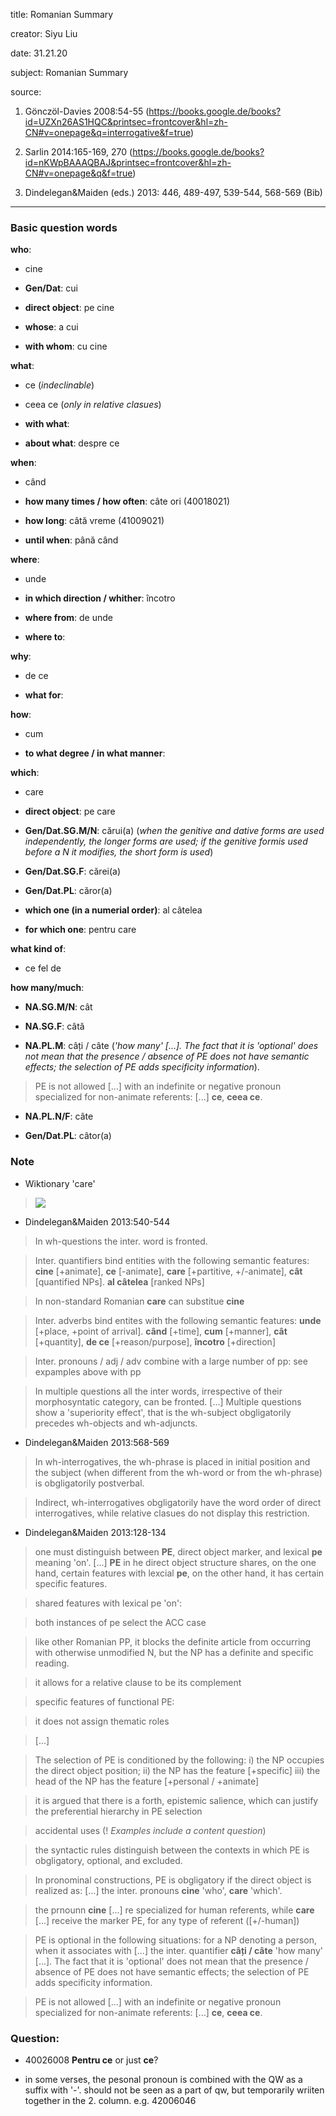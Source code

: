 
title: Romanian Summary

creator: Siyu Liu

date: 31.21.20

subject: Romanian Summary

source: 

1. Gönczöl-Davies 2008:54-55 (https://books.google.de/books?id=UZXn26AS1HQC&printsec=frontcover&hl=zh-CN#v=onepage&q=interrogative&f=true)

2. Sarlin 2014:165-169, 270 (https://books.google.de/books?id=nKWpBAAAQBAJ&printsec=frontcover&hl=zh-CN#v=onepage&q&f=true)

3. Dindelegan&Maiden (eds.) 2013: 446, 489-497, 539-544, 568-569 (Bib)

----

### Basic question words

**who**: 

 - cine
 
 - **Gen/Dat**: cui
 
 - **direct object**: pe cine
 
 - **whose**: a cui
 
 - **with whom**: cu cine
 
**what**: 

 - ce (*indeclinable*)
 
 - ceea ce (*only in relative clasues*)
 
 - **with what**: 
 
 - **about what**: despre ce
 
**when**: 

 - când
 
 - **how many times / how often**:	câte ori	(40018021)
 
 - **how long**:	câtă vreme (41009021)
 
 - **until when**: până când
 
**where**: 

 - unde
 
 - **in which direction / whither**: încotro
  
 - **where from**: de unde
 
 - **where to**: 
 
**why**: 

 - de ce
 
 - **what for**:

**how**: 

 - cum
 
 - **to what degree / in what manner**: 
  
**which**: 

 - care
 
 - **direct object**: pe care
 
 - **Gen/Dat.SG.M/N**: cărui(a) (*when the genitive and dative forms are used independently, the longer forms are used; if the genitive formis used before a N it modifies, the short form is used*)
 
 - **Gen/Dat.SG.F**: cărei(a)
 
 - **Gen/Dat.PL**: căror(a)
 
 - **which one (in a numerial order)**: al câtelea
 
 - **for which one**: pentru care
  
**what kind of**: 

 - ce fel de

**how many/much**: 
 
 - **NA.SG.M/N**: cât
 
 - **NA.SG.F**: câtă
 
 - **NA.PL.M**: câți / câte (*'how many' [...]. The fact that it is 'optional' does not mean that the presence / absence of PE does not have semantic effects; the selection of PE adds specificity information*).
 
 > PE is not allowed [...] with an indefinite or negative pronoun specialized for non-animate referents: [...] **ce**, **ceea ce**.
 
 - **NA.PL.N/F**: câte
 
 - **Gen/Dat.PL**: câtor(a)


### Note

- Wiktionary 'care'

> ![](https://user-images.githubusercontent.com/33869669/108334378-2acbc400-71d2-11eb-9772-d3aac77c8434.png)

- Dindelegan&Maiden 2013:540-544

> In wh-questions the inter. word is fronted.

> Inter. quantifiers bind entities with the following semantic features: **cine** [+animate], **ce** [-animate], **care** [+partitive, +/-animate], **cât** [quantified NPs]. **al câtelea** [ranked NPs]

> In non-standard Romanian **care** can substitue **cine**

> Inter. adverbs bind entites with the following semantic features: **unde** [+place, +point of arrival]. **când** [+time], **cum** [+manner], **cât** [+quantity], **de ce** [+reason/purpose], **încotro** [+direction]

> Inter. pronouns / adj / adv combine with a large number of pp: see expamples above with pp

> In multiple questions all the inter words, irrespective of their morphosyntatic category, can be fronted. [...] Multiple questions show a 'superiority effect', that is the wh-subject obgligatorily precedes wh-objects and wh-adjuncts.

- Dindelegan&Maiden 2013:568-569

> In wh-interrogatives, the wh-phrase is placed in initial position and the subject (when different from the wh-word or from the wh-phrase) is obgligatorily postverbal.

> Indirect, wh-interrogatives obgligatorily have the word order of direct interrogatives, while relative clasues do not display this restriction.

- Dindelegan&Maiden 2013:128-134

> one must distinguish between **PE**, direct object marker, and lexical **pe** meaning 'on'. [...] **PE** in he direct object structure shares, on the one hand, certain features with lexcial **pe**, on the other hand, it has certain specific features.

> shared features with lexical pe 'on':
 
 > both instances of pe select the ACC case
 
 > like other Romanian PP, it blocks the definite article from occurring with otherwise unmodified N, but the NP has a definite and specific reading.
 
 > it allows for a relative clause to be its complement
 
> specific features of functional PE:

 > it does not assign thematic roles
 
 > [...]
 
> The selection of PE is conditioned by the following: i) the NP occupies the direct object position; ii) the NP has the feature [+specific] iii) the head of the NP has the feature [+personal / +animate]

> it is argued that there is a forth, epistemic salience, which can justify the preferential hierarchy in PE selection

> accidental uses (! *Examples include a content question*)

> the syntactic rules distinguish between the contexts in which PE is obgligatory, optional, and excluded.

> In pronominal constructions, PE is obgligatory if the direct object is realized as: [...] the inter. pronouns **cine** 'who', **care** 'which'.

> the prnounn **cine** [...] re specialized for human referents, while **care** [...] receive the marker PE, for any type of referent ([+/-human])

> PE is optional in the following situations: for a NP denoting a person, when it associates with [...] the inter. quantifier **câți / câte** 'how many' [...]. The fact that it is 'optional' does not mean that the presence / absence of PE does not have semantic effects; the selection of PE adds specificity information.

> PE is not allowed [...] with an indefinite or negative pronoun specialized for non-animate referents: [...] **ce**, **ceea ce**.


### Question:

- 40026008	**Pentru ce** or just **ce**?

- in some verses, the pesonal pronoun is combined with the QW as a suffix with '-'. should not be seen as a part of qw, but temporarily wriiten together in the 2. column. e.g. 42006046

